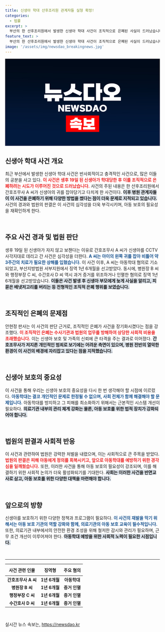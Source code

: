 ```yaml
---
title: 신생아 학대 산후조리원 관계자들 실형 확정!
categories:
  - 법률
excerpt: >
  부산의 한 산후조리원에서 발생한 신생아 학대 사건이 조직적으로 은폐된 사실이 드러났습니다. 병원 관계자들이 실형을 선고받으며, 아동학대와 증거 인멸 혐의로 법의 심판을 받게 된 전말을 파헤칩니다!
feature_text: >
  부산의 한 산후조리원에서 발생한 신생아 학대 사건이 조직적으로 은폐된 사실이 드러났습니다. 병원 관계자들이 실형을 선고받으며, 아동학대와 증거 인멸 혐의로 법의 심판을 받게 된 전말을 파헤칩니다!
image: '/assets/img/newsdao_breakingnews.jpg'
---
```


<p><img src="/assets/img/newsdao_breakingnews.jpg" alt="flaretime 속보" /></p>

<h2 data-ke-size="size26">신생아 학대 사건 개요</h2>

<p data-ke-size="size16">최근 부산에서 발생한 신생아 학대 사건은 반사회적이고 충격적인 사건으로, 많은 이들의 공분을 사고 있다. <b><span style="color: #ee2323;">이 사건은 생후 19일 된 신생아가 학대당한 후 이를 조직적으로 은폐하려는 시도가 이루어진 것으로 드러났습니다.</span></b> 사건의 주된 내용은 한 산후조리원에서 간호조무사 A 씨가 신생아의 귀를 잡아당기고 다치게 한 사건이다. <b><span style="background-color: #21538527;">이후 병원 관계자들이 이 사건을 은폐하기 위해 다양한 방법을 썼다는 점이 더욱 문제로 지적되고 있습니다.</span></b> 사건의 경과와 법원의 판결은 이 사건의 심각성을 더욱 부각시키며, 아동 보호의 필요성을 재확인하게 한다.</p>

<p data-ke-size="size16">&nbsp;</p>

<h2 data-ke-size="size26">주요 사건 경과 및 법원 판단</h2>

<p data-ke-size="size16">생후 19일 된 신생아가 자지 않고 보챈다는 이유로 간호조무사 A 씨가 신생아를 CCTV 사각지대로 데리고 간 사건은 심각성을 더한다. <b><span style="color: #1a5490;">A 씨는 아이의 왼쪽 귀를 잡아 비틀어 약 3주간의 치료가 필요한 상해를 입혔습니다.</span></b> 이 사건 이후, A 씨는 아동학대 혐의로 기소되었고, 부산지방법원 서부지원에서 징역 1년 6개월을 선고받았다. 동시에, 병원장 B 씨와 행정부장 C 씨, 수간호사 D 씨 역시 과거 증거를 위조하거나 인멸한 혐의로 징역 1년 6개월을 선고받았습니다. <b><span style="background-color: #21538527;">이들은 사건 발생 후 신생아 부모에게 늦게 사실을 알리고, 피 묻은 배냇저고리를 버리는 등 전형적인 조직적 은폐 행위를 보였습니다.</span></b></p>

<p data-ke-size="size16">&nbsp;</p>

<h2 data-ke-size="size26">조직적인 은폐의 문제점</h2>

<p data-ke-size="size16">안현정 판사는 이 사건의 판단 근거로, 조직적인 은폐가 사건을 장기화시켰다는 점을 강조했다. <b><span style="color: #ee2323;">이 조직적인 은폐는 수사기관과 법원의 업무를 방해하여 상당한 사회적 비용을 초래했습니다.</span></b> 이는 신생아 보호 및 가족의 신뢰에 큰 타격을 주는 결과로 이어졌다. <b><span style="background-color: #21538527;">간호조무사가 저지른 개인적인 범죄로 보기에는 어려운 측면이 있으며, 병원 전반의 열악한 환경이 이 사건의 배경에 자리잡고 있다는 점을 지적했습니다.</span></b></p>

<p data-ke-size="size16">&nbsp;</p>

<h2 data-ke-size="size26">신생아 보호의 중요성</h2>

<p data-ke-size="size16">이 사건을 통해 우리는 신생아 보호의 중요성을 다시 한 번 생각해야 할 시점에 이르렀다. <b><span style="color: #1a5490;">아동학대는 결코 개인적인 문제로 한정될 수 없으며, 사회 전체가 함께 해결해야 할 문제입니다.</span></b> 아동학대를 방지하고 그 피해를 최소화하기 위해서는 근본적인 시스템 개선이 필요하다. <b><span style="background-color: #21538527;">의료기관 내부의 관리 체계 강화는 물론, 아동 보호를 위한 법적 장치가 강화되어야 합니다.</span></b></p>

<p data-ke-size="size16">&nbsp;</p>

<h2 data-ke-size="size26">법원의 판결과 사회적 반응</h2>

<p data-ke-size="size16">이 사건과 관련하여 법원은 강력한 처벌을 내렸으며, 이는 사회적으로 큰 주목을 받았다. <b><span style="color: #ee2323;">법원의 판결은 피해 아동에게 정의를 회복시키고, 앞으로 아동학대를 예방하기 위한 경각심을 일깨웠습니다.</span></b> 또한, 이러한 사건을 통해 아동 보호의 필요성이 강조되며, 이를 해결하기 위한 사회적 논의가 더욱 활성화되기를 기대한다. <b><span style="background-color: #21538527;">사회는 이러한 사건을 반면교사로 삼고, 아동 보호를 위한 다양한 대책을 마련해야 합니다.</span></b></p>

<p data-ke-size="size16">&nbsp;</p>

<h2 data-ke-size="size26">앞으로의 방향</h2>

<p data-ke-size="size16">신생아를 보호하기 위한 다양한 정책과 프로그램이 필요하다. <b><span style="color: #1a5490;">이 사건의 재발을 막기 위해서는 아동 보호 기관의 역할 강화와 함께, 의료기관의 아동 보호 교육이 필수적입니다.</span></b> 또한, 의료기관 내부에서의 안전한 환경 조성을 위해 철저한 감시와 관리가 필요하며, 근무 조건 개선이 이루어져야 한다. <b><span style="background-color: #21538527;">아동학대 예방을 위한 사회적 노력이 필요한 시점입니다.</span></b></p>

<p data-ke-size="size16">&nbsp;</p>

<hr>

<table style="width: 100%; border-collapse: collapse;">
    <thead>
        <tr>
            <th style="text-align: center; height: 30px;"><b>사건 관련 인물</b></th>
            <th style="text-align: center; height: 30px;"><b>징역형</b></th>
            <th style="text-align: center; height: 30px;"><b>주요 혐의</b></th>
        </tr>
    </thead>
    <tbody>
        <tr>
            <td style="text-align: center; height: 17px;"><b>간호조무사 A 씨</b></td>
            <td style="text-align: center; height: 17px;"><b>1년 6개월</b></td>
            <td style="text-align: center; height: 17px;"><b>아동학대</b></td>
        </tr>
        <tr>
            <td style="text-align: center; height: 17px;"><b>병원장 B 씨</b></td>
            <td style="text-align: center; height: 17px;"><b>1년 6개월</b></td>
            <td style="text-align: center; height: 17px;"><b>증거 인멸</b></td>
        </tr>
        <tr>
            <td style="text-align: center; height: 17px;"><b>행정부장 C 씨</b></td>
            <td style="text-align: center; height: 17px;"><b>1년 6개월</b></td>
            <td style="text-align: center; height: 17px;"><b>증거 인멸</b></td>
        </tr>
        <tr>
            <td style="text-align: center; height: 17px;"><b>수간호사 D 씨</b></td>
            <td style="text-align: center; height: 17px;"><b>1년 6개월</b></td>
            <td style="text-align: center; height: 17px;"><b>증거 인멸</b></td>
        </tr>
    </tbody>
</table>

<p data-ke-size="size16">&nbsp;</p>
실시간 뉴스 속보는, <a href="https://newsdao.kr" rel="dofollow">https://newsdao.kr</a>


